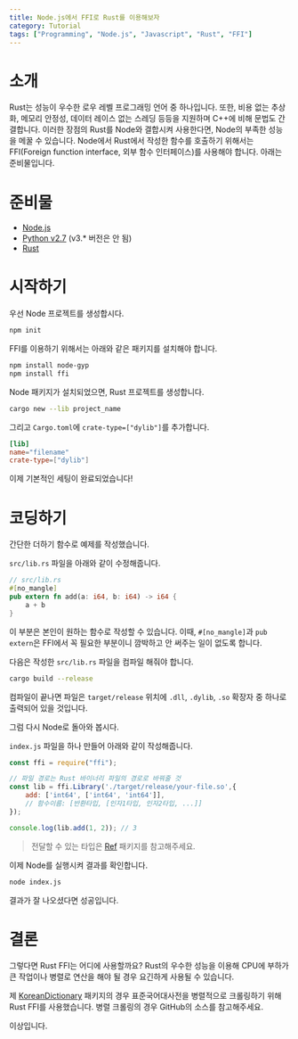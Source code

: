```yaml
---
title: Node.js에서 FFI로 Rust를 이용해보자
category: Tutorial
tags: ["Programming", "Node.js", "Javascript", "Rust", "FFI"]
---
```


# 소개

Rust는 성능이 우수한 로우 레벨 프로그래밍 언어 중 하나입니다. 또한, 비용 없는 추상화, 메모리 안정성, 데이터 레이스 없는 스레딩 등등을 지원하며 C++에 비해 문법도 간결합니다. 이러한 장점의 Rust를 Node와 결합시켜 사용한다면, Node의 부족한 성능을 메꿀 수 있습니다. Node에서 Rust에서 작성한 함수를 호출하기 위해서는 FFI(Foreign function interface, 외부 함수 인터페이스)를 사용해야 합니다. 아래는 준비물입니다.

# 준비물

- [Node.js](https://nodejs.org/ko/)
- [Python v2.7](https://www.python.org/download/releases/2.7/) (v3.* 버전은 안 됨)
- [Rust](https://www.rust-lang.org/ko-KR/)

# 시작하기

우선 Node 프로젝트를 생성합시다.

```bash
npm init
```

FFI를 이용하기 위해서는 아래와 같은 패키지를 설치해야 합니다.

```bash
npm install node-gyp
npm install ffi
```

Node 패키지가 설치되었으면, Rust 프로젝트를 생성합니다.

```bash
cargo new --lib project_name
```

그리고 `Cargo.toml`에 `crate-type=["dylib"]`를 추가합니다.

```toml
[lib]
name="filename"
crate-type=["dylib"]
```

이제 기본적인 세팅이 완료되었습니다!

# 코딩하기

간단한 더하기 함수로 예제를 작성했습니다.

`src/lib.rs` 파일을 아래와 같이 수정해줍니다.

```rust
// src/lib.rs
#[no_mangle]
pub extern fn add(a: i64, b: i64) -> i64 {
    a + b
}
```

이 부분은 본인이 원하는 함수로 작성할 수 있습니다. 이때, `#[no_mangle]`과 `pub extern`은 FFI에서 꼭 필요한 부분이니 깜박하고 안 써주는 일이 없도록 합니다.

다음은 작성한 `src/lib.rs` 파일을 컴파일 해줘야 합니다.

```bash
cargo build --release
```

컴파일이 끝나면 파일은 `target/release` 위치에 `.dll`, `.dylib`, `.so` 확장자 중 하나로 출력되어 있을 것입니다.

그럼 다시 Node로 돌아와 봅시다.

`index.js` 파일을 하나 만들어 아래와 같이 작성해줍니다.

```javascript
const ffi = require("ffi");

// 파일 경로는 Rust 바이너리 파일의 경로로 바꿔줄 것
const lib = ffi.Library('./target/release/your-file.so',{
    add: ['int64', ['int64', 'int64']],
    // 함수이름: [반환타입, [인자1타입, 인자2타입, ...]]
});

console.log(lib.add(1, 2)); // 3
```

> 전달할 수 있는 타입은 [Ref](https://github.com/TooTallNate/ref/wiki/Known-%22types%22) 패키지를 참고해주세요.

이제 Node를 실행시켜 결과를 확인합니다.

```bash
node index.js
```

결과가 잘 나오셨다면 성공입니다.

# 결론

그렇다면 Rust FFI는 어디에 사용할까요? Rust의 우수한 성능을 이용해 CPU에 부하가 큰 작업이나 병렬로 연산을 해야 될 경우 요긴하게 사용될 수 있습니다.

제 [KoreanDictionary](https://github.com/Astro36/KoreanDictionary) 패키지의 경우 표준국어대사전을 병렬적으로 크롤링하기 위해 Rust FFI를 사용했습니다. 병렬 크롤링의 경우 GitHub의 소스를 참고해주세요.

이상입니다.
